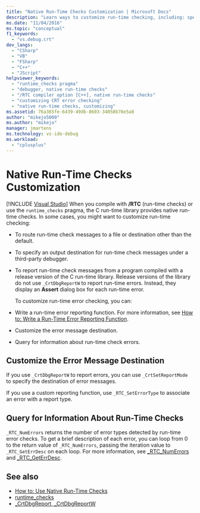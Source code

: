 ```yaml
---
title: "Native Run-Time Checks Customization | Microsoft Docs"
description: "Learn ways to customize run-time checking, including: specifying a message destination, writing an error reporting function, and querying for error information."
ms.date: "11/04/2016"
ms.topic: "conceptual"
f1_keywords:
  - "vs.debug.crt"
dev_langs:
  - "CSharp"
  - "VB"
  - "FSharp"
  - "C++"
  - "JScript"
helpviewer_keywords:
  - "runtime_checks pragma"
  - "debugger, native run-time checks"
  - "/RTC compiler option [C++], native run-time checks"
  - "customizing CRT error checking"
  - "native run-time checks, customizing"
ms.assetid: 76a365fe-6439-49db-8603-34058b78e5a8
author: "mikejo5000"
ms.author: "mikejo"
manager: jmartens
ms.technology: vs-ide-debug
ms.workload:
  - "cplusplus"
---
```

# Native Run-Time Checks Customization

 [!INCLUDE [Visual Studio](~/includes/applies-to-version/vs-windows-only.md)]
When you compile with **/RTC** (run-time checks) or use the `runtime_checks` pragma, the C run-time library provides native run-time checks. In some cases, you might want to customize run-time checking:

- To route run-time check messages to a file or destination other than the default.

- To specify an output destination for run-time check messages under a third-party debugger.

- To report run-time check messages from a program compiled with a release version of the C run-time library. Release versions of the library do not use `_CrtDbgReportW` to report run-time errors. Instead, they display an **Assert** dialog box for each run-time error.

  To customize run-time error checking, you can:

- Write a run-time error reporting function. For more information, see [How to: Write a Run-Time Error Reporting Function](../debugger/how-to-write-a-run-time-error-reporting-function.md).

- Customize the error message destination.

- Query for information about run-time check errors.

## Customize the Error Message Destination
 If you use `_CrtDbgReportW` to report errors, you can use `_CrtSetReportMode` to specify the destination of error messages.

 If you use a custom reporting function, use `_RTC_SetErrorType` to associate an error with a report type.

## Query for Information About Run-Time Checks
 `_RTC_NumErrors` returns the number of error types detected by run-time error checks. To get a brief description of each error, you can loop from 0 to the return value of `_RTC_NumErrors`, passing the iteration value to `_RTC_GetErrDesc` on each loop. For more information, see [_RTC_NumErrors](/cpp/c-runtime-library/reference/rtc-numerrors) and [_RTC_GetErrDesc](/cpp/c-runtime-library/reference/rtc-geterrdesc).

## See also
- [How to: Use Native Run-Time Checks](../debugger/how-to-use-native-run-time-checks.md)
- [runtime_checks](/cpp/preprocessor/runtime-checks)
- [_CrtDbgReport, _CrtDbgReportW](/cpp/c-runtime-library/reference/crtdbgreport-crtdbgreportw)